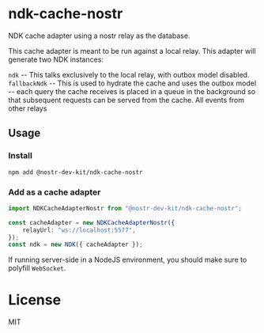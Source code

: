 # ndk-cache-nostr

NDK cache adapter using a nostr relay as the database.

This cache adapter is meant to be run against a local relay. This adapter will generate two NDK instances:

`ndk` -- This talks exclusively to the local relay, with outbox model disabled.
`fallbackNdk` -- This is used to hydrate the cache and uses the outbox model -- each query the cache receives is placed in a queue in the background so that subsequent requests can be served from the cache. All events from other relays

## Usage

### Install

```
npm add @nostr-dev-kit/ndk-cache-nostr

```

### Add as a cache adapter

```ts
import NDKCacheAdapterNostr from "@nostr-dev-kit/ndk-cache-nostr";

const cacheAdapter = new NDKCacheAdapterNostr({
    relayUrl: "ws://localhost:5577",
});
const ndk = new NDK({ cacheAdapter });
```

If running server-side in a NodeJS environment, you should make sure to polyfill `WebSocket`.

# License

MIT
